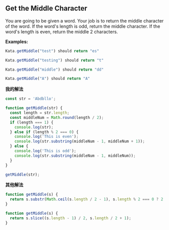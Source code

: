 ## Get the Middle Character

You are going to be given a word. Your job is to return the middle character of the word. If the word's length is odd, return the middle character. If the word's length is even, return the middle 2 characters.

**Examples:**

```javascript
Kata.getMiddle("test") should return "es"

Kata.getMiddle("testing") should return "t"

Kata.getMiddle("middle") should return "dd"

Kata.getMiddle("A") should return "A"
```

**我的解法**

```javascript
const str = 'Abdbllo';

function getMiddle(str) {
  const length = str.length;
  const middleNum = Math.round(length / 2);
  if (length === 1) {
    console.log(str);
  } else if (length % 2 === 0) {
    console.log('This is even');
    console.log(str.substring(middleNum - 1, middleNum + 1));
  } else {
    console.log('This is odd');
    console.log(str.substring(middleNum - 1, middleNum));
  }
}

getMiddle(str);
```

**其他解法**

```javascript
function getMiddle(s) {
  return s.substr(Math.ceil(s.length / 2 - 1), s.length % 2 === 0 ? 2 : 1);
}
```

```javascript
function getMiddle(s) {
  return s.slice((s.length - 1) / 2, s.length / 2 + 1);
}
```
